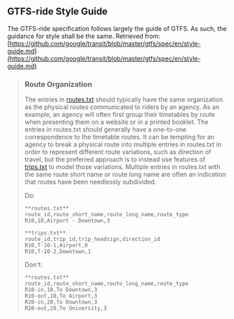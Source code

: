 ## GTFS-ride Style Guide

The GTFS-ride specification follows largely the guide of GTFS. As such, the guidance for style shall be the same.
Retrieved from: [https://github.com/google/transit/blob/master/gtfs/spec/en/style-guide.md](https://github.com/google/transit/blob/master/gtfs/spec/en/style-guide.md)


>### Route Organization
>
>The entries in [routes.txt](https://github.com/google/transit/blob/master/gtfs/spec/en/reference.md#routestxt) should typically have the same organization as the physical routes communicated to riders by an agency. As an example, an agency will often first group their timetables by route when presenting them on a website or in a printed booklet. The entries in routes.txt should generally have a one-to-one correspondence to the timetable routes. It can be tempting for an agency to break a physical route into multiple entries in routes.txt in order to represent different route variations, such as direction of travel, but the preferred approach is to instead use features of [trips.txt](https://github.com/google/transit/blob/master/gtfs/spec/en/reference.md#tripstxt) to model those variations. Multiple entries in routes.txt with the same route short name or route long name are often an indication that routes have been needlessly subdivided.
>
>Do:
>
>~~~
>**routes.txt**
>route_id,route_short_name,route_long_name,route_type
>R10,10,Airport - Downtown,3
>~~~
>
>~~~
>**trips.txt**
>route_id,trip_id,trip_headsign,direction_id
>R10,T-10-1,Airport,0
>R10,T-10-2,Downtown,1
>~~~
>
>Don't:
>
>~~~
>**routes.txt**
>route_id,route_short_name,route_long_name,route_type
>R10-in,10,To Downtown,3
>R10-out,10,To Airport,3
>R20-in,20,To Downtown,3
>R20-out,20,To University,3
>~~~
